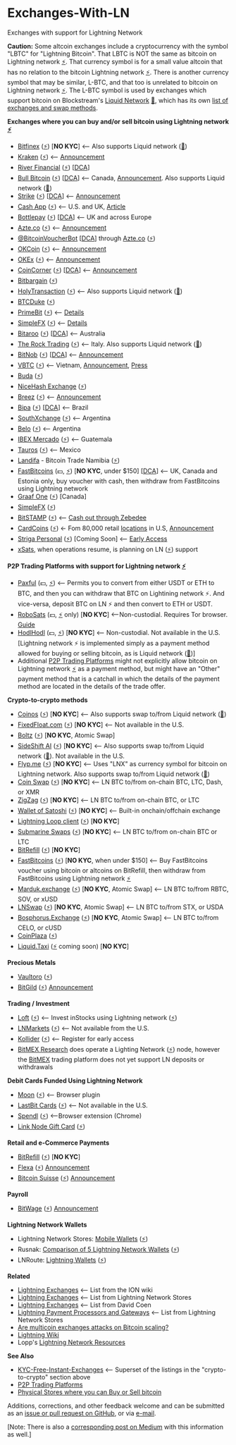 # Exchanges-With-LN
Exchanges with support for Lightning Network

**Caution:** Some altcoin exchanges include a cryptocurrency with the symbol "LBTC" for "Lightning Bitcoin". That LBTC is NOT the same as bitcoin on Lightning network [⚡](https://lightningnetworkstores.com/wallets). That currency symbol is for a small value altcoin that has no relation to the bitcoin Lightning network [⚡](https://lightningnetworkstores.com/wallets). There is another currency symbol that may be similar, L-BTC, and that too is unrelated to bitcoin on Lightning network [⚡](https://lightningnetworkstores.com/wallets). The L-BTC symbol is used by exchanges which support bitcoin on Blockstream's [Liquid Network](https://blockstream.com/liquid) [🌊](https://help.blockstream.com/hc/en-us/articles/900000633526-Where-can-I-get-a-Liquid-wallet-), which has its own [list of exchanges and swap methods](https://help.blockstream.com/hc/en-us/articles/900000629383).

**Exchanges where you can buy and/or sell bitcoin using Lightning network [⚡](https://lightningnetworkstores.com/wallets)**

- [Bitfinex](https://bitfinex.com/) ([⚡](https://lightningnetworkstores.com/wallets)) [**NO KYC**] <-- Also supports Liquid network ([🌊](https://help.blockstream.com/hc/en-us/articles/900000633526-Where-can-I-get-a-Liquid-wallet-))
- [Kraken](https://www.kraken.com/) ([⚡](https://lightningnetworkstores.com/wallets)) <-- [Announcement](https://blog.kraken.com/post/13502/kraken-now-supports-instant-lightning-network-btc-transactions)
- [River Financial](https://river.com/) ([⚡](https://lightningnetworkstores.com/wallets)) [[DCA](https://medium.com/@cointastical/dollar-cost-averaging-the-answer-to-the-question-is-now-a-good-time-to-buy-bitcoin-a84e518f50f0)]
- [Bull Bitcoin](https://bullbitcoin.com/) ([⚡](https://lightningnetworkstores.com/wallets)) [[DCA](https://medium.com/@cointastical/dollar-cost-averaging-the-answer-to-the-question-is-now-a-good-time-to-buy-bitcoin-a84e518f50f0)] <-- Canada, [Announcement](https://medium.com/bull-bitcoin/scaling-bull-bitcoins-non-custodial-services-with-the-lightning-network-782585d96098). Also supports Liquid network ([🌊](https://help.blockstream.com/hc/en-us/articles/900000633526-Where-can-I-get-a-Liquid-wallet-))
- [Strike](https://strike.zaphq.io/) ([⚡](https://lightningnetworkstores.com/wallets)) [[DCA](https://medium.com/@cointastical/dollar-cost-averaging-the-answer-to-the-question-is-now-a-good-time-to-buy-bitcoin-a84e518f50f0)] <-- [Announcement](https://medium.com/@JimmyMow/announcing-strike-by-zap-4f578c7c8984)
- [Cash App](https://Cash.app) ([⚡](https://lightningnetworkstores.com/wallets)) <-- U.S. and UK, [Article](https://www.coindesk.com/business/2022/01/18/blocks-cash-app-is-finally-integrating-the-lightning-network)
- [Bottlepay](https://bottlepay.com) ([⚡](https://lightningnetworkstores.com/wallets)) [[DCA](https://medium.com/@cointastical/dollar-cost-averaging-the-answer-to-the-question-is-now-a-good-time-to-buy-bitcoin-a84e518f50f0)] <-- UK and across Europe
- [Azte.co](https://azte.co/#find_a_vendor) ([⚡](https://lightningnetworkstores.com/wallets)) <-- [Announcement](https://medium.com/@beautyon_/azteco-lightning-now-no-one-gets-left-behind-in-bitcoin-2b750f094ccf)
- [@BitcoinVoucherBot](https://BitcoinVoucherBot.com) [[DCA](https://medium.com/@cointastical/dollar-cost-averaging-the-answer-to-the-question-is-now-a-good-time-to-buy-bitcoin-a84e518f50f0)] through [Azte.co](https://azte.co) ([⚡](https://lightningnetworkstores.com/wallets))
- [OKCoin](https://www.okcoin.com/spot/trade) ([⚡](https://lightningnetworkstores.com/wallets)) <-- [Announcement](https://blog.okcoin.com/2021/03/04/how-to-use-bitcoin-lightning-network)
- [OKEx](https://www.okex.com/trade-spot) ([⚡](https://lightningnetworkstores.com/wallets)) <-- [Announcement](https://bitcoinmagazine.com/articles/okcoin-to-integrate-lightning-network)
- [CoinCorner](https://www.coincorner.com) ([⚡](https://lightningnetworkstores.com/wallets)) [[DCA](https://medium.com/@cointastical/dollar-cost-averaging-the-answer-to-the-question-is-now-a-good-time-to-buy-bitcoin-a84e518f50f0)] <-- [Announcement](https://twitter.com/CoinCorner/status/1346470541448761344)
- [Bitbargain](https://bitbargain.co.uk/) ([⚡](https://lightningnetworkstores.com/wallets))
- [HolyTransaction](https://holytransaction.com/#exchange) ([⚡](https://lightningnetworkstores.com/wallets)) <-- Also supports Liquid network ([🌊](https://help.blockstream.com/hc/en-us/articles/900000633526-Where-can-I-get-a-Liquid-wallet-))
- [BTCDuke](https://btcduke.com/) ([⚡](https://lightningnetworkstores.com/wallets))
- [PrimeBit](https://primebit.com) ([⚡](https://lightningnetworkstores.com/wallets)) <-- [Details](https://primebit.com/bitcoin-lightning-network)
- [SimpleFX](https://simplefx.com/bitcoin-lightning-network) ([⚡](https://lightningnetworkstores.com/wallets)) <-- [Details](https://simplefx.com/bitcoin-lightning-network)
- [Bitaroo](https://bitaroo.com.au) ([⚡](https://lightningnetworkstores.com/wallets)) [[DCA](https://medium.com/@cointastical/dollar-cost-averaging-the-answer-to-the-question-is-now-a-good-time-to-buy-bitcoin-a84e518f50f0)] <-- Australia
- [The Rock Trading](https://www.therocktrading.com) ([⚡](https://lightningnetworkstores.com/wallets)) <-- Italy. Also supports Liquid network ([🌊](https://help.blockstream.com/hc/en-us/articles/900000633526-Where-can-I-get-a-Liquid-wallet-))
- [BitNob](https://bitnob.com) ([⚡](https://lightningnetworkstores.com/wallets)) [[DCA](https://medium.com/@cointastical/dollar-cost-averaging-the-answer-to-the-question-is-now-a-good-time-to-buy-bitcoin-a84e518f50f0)] <-- [Announcement](https://blog.bitnob.com/introducing-the-lightning-network-as-explained-by-bitnob)
- [VBTC](https://vbtc.exchange/) ([⚡](https://lightningnetworkstores.com/wallets)) <-- Vietnam, [Announcement](https://twitter.com/VBTC_Vietnam/status/1353564136702005248), [Press](https://news.bitcoinvn.io/vbtc-adding-lightning-batched-segwit-withdrawals)
- [Buda](https://buda.com/) ([⚡](https://lightningnetworkstores.com/wallets))
- [NiceHash Exchange](https://www.nicehash.com/exchange) ([⚡](https://lightningnetworkstores.com/wallets))
- [Breez](https://breez.technology/) ([⚡](https://lightningnetworkstores.com/wallets)) <-- [Announcement](https://medium.com/breez-technology/breez-moonpay-the-easiest-way-to-buy-spend-bitcoin-on-lightning-3c40b3d3815a)
- [Bipa](https://bipa.app/) ([⚡](https://lightningnetworkstores.com/wallets)) [[DCA](https://medium.com/@cointastical/dollar-cost-averaging-the-answer-to-the-question-is-now-a-good-time-to-buy-bitcoin-a84e518f50f0)] <-- Brazil
- [SouthXchange](https://southxchange.com) ([⚡](https://lightningnetworkstores.com/wallets)) <-- Argentina
- [Belo](https://belo.app) ([⚡](https://lightningnetworkstores.com/wallets)) <-- Argentina
- [IBEX Mercado](https://linktr.ee/IBEXmercado) ([⚡](https://lightningnetworkstores.com/wallets)) <-- Guatemala
- [Tauros](https://tauros.io) ([⚡](https://lightningnetworkstores.com/wallets)) <-- Mexico
- [Landifa](https://bitcoin-namibia.trade/) - Bitcoin Trade Namibia ([⚡](https://lightningnetworkstores.com/wallets))
- [FastBitcoins](https://fastbitcoins.com/#locations) (💵, [⚡](https://lightningnetworkstores.com/wallets)) [**NO KYC**, under $150] [[DCA](https://medium.com/@cointastical/dollar-cost-averaging-the-answer-to-the-question-is-now-a-good-time-to-buy-bitcoin-a84e518f50f0)] <-- UK, Canada and Estonia only, buy voucher with cash, then withdraw from FastBitcoins using Lightning network
- [Graaf One](https://graaf.one/) ([⚡](https://lightningnetworkstores.com/wallets)) [Canada]
- [SimpleFX](https://simplefx.com/bitcoin-lightning-network) ([⚡](https://lightningnetworkstores.com/wallets))
- [BitSTAMP](https://bitstamp.net/) ([⚡](https://lightningnetworkstores.com/wallets)) <-- [Cash out through Zebedee](https://blog.bitstamp.net/post/how-to-use-the-new-lightning-network-bridge-for-instant-bitcoin-top-ups-in-crypto-gaming)
- [CardCoins](https://www.cardcoins.co) ([⚡](https://lightningnetworkstores.com/wallets)) ← Fom 80,000 retail [locations](https://map.cardcoins.co) in U.S, [Announcement](http://www.prweb.com/releases/2021/12/prweb18395364.htm)
- [Striga Personal](https://striga.com/personal) ([⚡](https://lightningnetworkstores.com/wallets)) [Coming Soon] <-- [Early Access](https://striga.com/about/#t_action)
- [xSats](https://xsats.com), when operations resume, is planning on LN ([⚡](https://lightningnetworkstores.com/wallets)) support

**P2P Trading Platforms with support for Lightning network [⚡](https://lightningnetworkstores.com/wallets)**

- [Paxful](https://paxful.com/) (💵, [⚡](https://lightningnetworkstores.com/wallets)) <-- Permits you to convert from either USDT or ETH to BTC, and then you can withdraw that BTC on Lightining network ⚡.  And vice-versa, deposit BTC on LN ⚡ and then convert to ETH or USDT.
- [RoboSats](https://github.com/Reckless-Satoshi/robosats/blob/main/README.md) (💵, [⚡](https://lightningnetworkstores.com/wallets) only) [**NO KYC**] <--Non-custodial. Requires Tor browser. [Guide](https://github.com/Reckless-Satoshi/robosats/blob/2565c59028fc796a5f520edd79bb7982348cd0be/docs/how-to-use.md)
- [HodlHodl](https://medium.com/@hodlhodl/new-payment-method-exchange-btc-on-chain-for-lightning-btc-1d9433c25c5e) (💵, [⚡](https://lightningnetworkstores.com/wallets)) [**NO KYC**] <-- Non-custodial. Not available in the U.S. [Lightning network ⚡ is implemented simply as a payment method allowed for buying or selling bitcoin, as is Liquid network ([🌊](https://help.blockstream.com/hc/en-us/articles/900000633526-Where-can-I-get-a-Liquid-wallet-))]
- Additional [P2P Trading Platforms](https://cointastical.github.io/P2P-Trading-Exchanges) might not explicitly allow bitcoin on Lightning network [⚡](https://lightningnetworkstores.com/wallets) as a payment method, but might have an "Other" payment method that is a catchall in which the details of the payment method are located in the details of the trade offer.

**Crypto-to-crypto methods**

- [Coinos](https://coinos.io) ([⚡](https://lightningnetworkstores.com/wallets)) [**NO KYC**] <-- Also supports swap to/from Liquid network ([🌊](https://help.blockstream.com/hc/en-us/articles/900000633526-Where-can-I-get-a-Liquid-wallet-))
- [FixedFloat.com](https://fixedfloat.com/) ([⚡](https://lightningnetworkstores.com/wallets)) [**NO KYC**] <-- Not available in the U.S.
- [Boltz](https://boltz.exchange/) ([⚡](https://lightningnetworkstores.com/wallets)) [**NO KYC**, Atomic Swap]
- [SideShift AI](https://sideshift.ai/) ([⚡](https://lightningnetworkstores.com/wallets)) [**NO KYC**] <-- Also supports swap to/from Liquid network ([🌊](https://help.blockstream.com/hc/en-us/articles/900000633526-Where-can-I-get-a-Liquid-wallet-)). Not available in the U.S.
- [Flyp.me](https://flyp.me/) ([⚡](https://lightningnetworkstores.com/wallets)) [**NO KYC**] <-- Uses "LNX" as currency symbol for bitcoin on Lightning network. Also supports swap to/from Liquid network ([🌊](https://help.blockstream.com/hc/en-us/articles/900000633526-Where-can-I-get-a-Liquid-wallet-))
- [Coin Swap](https://coinswap.click/) ([⚡](https://lightningnetworkstores.com/wallets)) [**NO KYC**] <-- LN BTC to/from on-chain BTC, LTC, Dash, or XMR
- [ZigZag](https://zigzag.io/) ([⚡](https://lightningnetworkstores.com/wallets)) [**NO KYC**] <-- LN BTC to/from on-chain BTC, or LTC
- [Wallet of Satoshi](https://walletofsatoshi.com/) ([⚡](https://lightningnetworkstores.com/wallets)) [**NO KYC**] <-- Built-in onchain/offchain exchange
- [Lightning Loop client](https://github.com/lightninglabs/loop) ([⚡](https://lightningnetworkstores.com/wallets)) [**NO KYC**]
- [Submarine Swaps](http://submarineswaps.org/) ([⚡](https://lightningnetworkstores.com/wallets)) [**NO KYC**] <-- LN BTC to/from on-chain BTC or LTC
- [BitRefill](https://www.bitrefill.com/buy/lightning-recharge) ([⚡](https://lightningnetworkstores.com/wallets)) [**NO KYC**]
- [FastBitcoins](https://fastbitcoins.com/) ([⚡](https://lightningnetworkstores.com/wallets)) [**NO KYC**, when under $150] <-- Buy FastBitcoins voucher using bitcoin or altcoins on BitRefill, then withdraw from FastBitcoins using Lightning network [⚡](https://lightningnetworkstores.com/wallets)
- [Marduk.exchange](https://www.marduk.exchange) ([⚡](https://lightningnetworkstores.com/wallets)) [**NO KYC**, Atomic Swap] <-- LN BTC to/from RBTC, SOV, or xUSD
- [LNSwap](https://www.lnswap.org) ([⚡](https://lightningnetworkstores.com/wallets)) [**NO KYC**, Atomic Swap] <-- LN BTC to/from STX, or USDA
- [Bosphorus.Exchange](https://Bosphorus.Exchange) ([⚡](https://lightningnetworkstores.com/wallets)) [**NO KYC**, Atomic Swap] <-- LN BTC to/from CELO, or cUSD
- [CoinPlaza](https://www.coinplaza.it/) ([⚡](https://lightningnetworkstores.com/wallets))
- [Liquid.Taxi](https://liquid.taxi/) ([⚡](https://lightningnetworkstores.com/wallets) coming soon) [**NO KYC**]

**Precious Metals**

- [Vaultoro](https://www.vaultoro.com/) ([⚡](https://lightningnetworkstores.com/wallets))
- [BitGild](https://www.bitgild.com) ([⚡](https://lightningnetworkstores.com/wallets)) [Announcement](https://bitgild.medium.com/buy-gold-with-bitcoin-lightning-307cab467ab3)

**Trading / Investment**

- [Loft](https://loft.trade/) ([⚡](https://lightningnetworkstores.com/wallets)) <-- Invest inStocks using Lightning network ([⚡](https://lightningnetworkstores.com/wallets))
- [LNMarkets](https://lnmarkets.com/) ([⚡](https://lightningnetworkstores.com/wallets)) <-- Not available from the U.S.
- [Kollider](https://kollider.xyz) ([⚡](https://lightningnetworkstores.com/wallets)) <-- Register for early access
- [BitMEX Research](https://blog.bitmex.com/research) does operate a Lighting Network ([⚡](https://lightningnetworkstores.com/wallets)) node, however the [BitMEX](https://bitmex.com/trading-on-bitmex) trading platform does not yet support LN deposits or withdrawals

**Debit Cards Funded Using Lightning Network**

- [Moon](https://paywithmoon.com) ([⚡](https://lightningnetworkstores.com/wallets)) <-- Browser plugin
- [LastBit Cards](https://lastbit.io/#download-button) ([⚡](https://lightningnetworkstores.com/wallets)) <-- Not available in the U.S.
- [Spendl](https://getspendl.com/) ([⚡](https://lightningnetworkstores.com/wallets)) <--Browser extension (Chrome)
- [Link Node Gift Card](https://www.lngiftcard.com/) ([⚡](https://lightningnetworkstores.com/wallets))

**Retail and e-Commerce Payments**

- [BitRefill](https://www.bitrefill.com/buy/lightning-recharge) ([⚡](https://lightningnetworkstores.com/wallets)) [**NO KYC**]
- [Flexa](https://flexa.network) ([⚡](https://lightningnetworkstores.com/wallets)) [Announcement](https://medium.com/flexa/flexa-adds-support-for-fraud-proof-lightning-network-payments-dfb6df0db5e)
- [Bitcoin Suisse](https://www.bitcoinsuisse.com) ([⚡](https://lightningnetworkstores.com/wallets)) [Announcement](https://www.bitcoinsuisse.com/news/bitcoin-suisse-becomes-first-crypto-payment-processor-in-switzerland-to-integrate-bitcoin-lightning-technology)

**Payroll**
- [BitWage](https://bitwage.com) ([⚡](https://lightningnetworkstores.com/wallets)) [Announcement](https://voltage.cloud/blog/news/bitwage-x-voltage-first-salary-payments-on-lightning)

**Lightning Network Wallets**

- Lightning Network Stores: [Mobile Wallets](https://lightningnetworkstores.com/wallets) ([⚡](https://lightningnetworkstores.com/wallets))
- Rusnak: [Comparison of 5 Lightning Network Wallets](https://rusnak.io/lightning-wallets-comparison) ([⚡](https://lightningnetworkstores.com/wallets))
- LNRoute: [Lightning Wallets](https://lnroute.com/category/wallets) ([⚡](https://lightningnetworkstores.com/wallets))

**Related**

- [Lightning Exchanges](https://wiki.ion.radar.tech/tutorials/lightning-exchanges) <-- List from the ION wiki
- [Lightning Exchanges](https://lightningnetworkstores.com/?tags=exchange) <-- List from Lightning Network Stores
- [Lightning Exchanges](https://github.com/theDavidCoen/LightningExchanges) <-- List from David Coen
- [Lightning Payment Processors and Gateways](https://lightningnetworkstores.com/?tags=payment%20processor&exclude=payment%20gateway) <-- List from Lightning Network Stores
- [Are multicoin exchanges attacks on Bitcoin scaling?](https://tftc.io/martys-bent/issue-888)
- [Lightning Wiki](https://lightningwiki.net)
- Lopp's [Lightning Network Resources](https://lightning.how)

**See Also**

- [KYC-Free-Instant-Exchanges](https://cointastical.github.io/KYC-Free-Instant-Exchanges) <-- Superset of the listings in the "crypto-to-crypto" section above
- [P2P Trading Platforms](https://cointastical.github.io/P2P-Trading-Exchanges)
- [Physical Stores where you can Buy or Sell bitcoin](https://cointastical.github.io/Physical-Locations-Bitcoin)

Additions, corrections, and other feedback welcome and can be submitted as an [issue or pull request on GitHub](https://github.com/cointastical/Exchanges-With-LN), or via [e-mail](mailto://cointastical@gmail.com).

[Note: There is also a [corresponding post on Medium](https://cointastical.medium.com/exchanges-with-support-for-bitcoin-lightning-network-payments-739829bcb7bc) with this information as well.]

